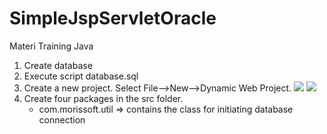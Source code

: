 # SimpleJspServletOracle
Materi Training Java

1. Create database
2. Execute script database.sql
3. Create a new project. Select File—>New—>Dynamic Web Project.
   ![](https://github.com/MorisSoft/SimpleJspServletOracle/blob/master/images/eclipse-1.JPG)
   ![](https://github.com/MorisSoft/SimpleJspServletOracle/blob/master/images/eclipse-2.JPG)
4. Create four packages in the src folder.
   - com.morissoft.util => contains the class for initiating database connection
